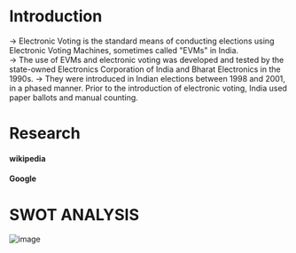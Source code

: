 # Introduction
   -> Electronic Voting is the standard means of conducting elections using Electronic Voting Machines, sometimes called "EVMs" in India.\
   -> The use of EVMs and electronic voting was developed and tested by the state-owned Electronics Corporation of India and Bharat Electronics in the 1990s.
   -> They were introduced in Indian elections between 1998 and 2001, in a phased manner. Prior to the introduction of electronic voting, India used paper ballots and manual counting.
# Research
#### wikipedia
#### Google


# SWOT ANALYSIS
![image](https://user-images.githubusercontent.com/80596756/160764691-1d2fbab5-7234-43a8-af72-a7bab87d9be2.png)
